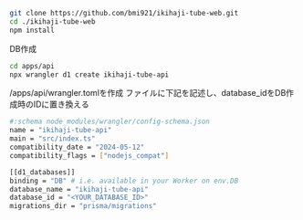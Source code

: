 ```sh
git clone https://github.com/bmi921/ikihaji-tube-web.git
cd ./ikihaji-tube-web
npm install
```

DB作成

```sh
cd apps/api
npx wrangler d1 create ikihaji-tube-api
```

/apps/api/wrangler.tomlを作成
ファイルに下記を記述し、database_idをDB作成時のIDに置き換える

```sh
#:schema node_modules/wrangler/config-schema.json
name = "ikihaji-tube-api"
main = "src/index.ts"
compatibility_date = "2024-05-12"
compatibility_flags = ["nodejs_compat"]

[[d1_databases]]
binding = "DB" # i.e. available in your Worker on env.DB
database_name = "ikihaji-tube-api"
database_id = "<YOUR_DATABASE_ID>"
migrations_dir = "prisma/migrations"

```

